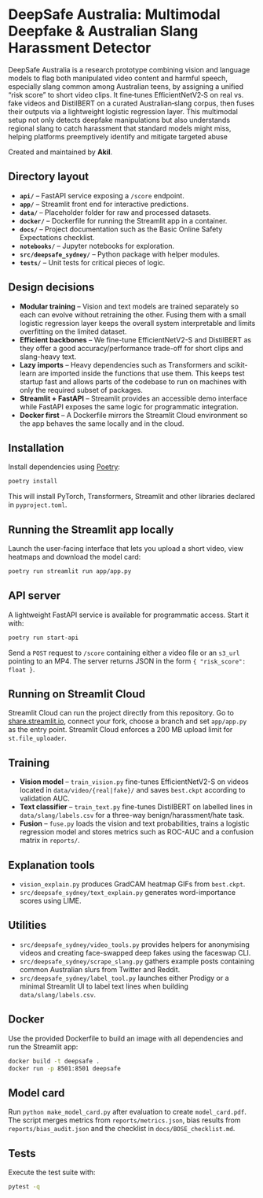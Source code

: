 # DeepSafe Australia: Multimodal Deepfake & Australian Slang Harassment Detector 

DeepSafe Australia  is a research prototype combining vision and language models to flag both manipulated video content and harmful speech, especially slang common among Australian teens, by assigning a unified “risk score” to short video clips. It fine‑tunes EfficientNetV2‑S on real vs. fake videos and DistilBERT on a curated Australian‑slang corpus, then fuses their outputs via a lightweight logistic regression layer. This multimodal setup not only detects deepfake manipulations but also understands regional slang to catch harassment that standard models might miss, helping platforms preemptively identify and mitigate targeted abuse

Created and maintained by **Akil**.

## Directory layout

- **`api/`** – FastAPI service exposing a `/score` endpoint.
- **`app/`** – Streamlit front end for interactive predictions.
- **`data/`** – Placeholder folder for raw and processed datasets.
- **`docker/`** – Dockerfile for running the Streamlit app in a container.
- **`docs/`** – Project documentation such as the Basic Online Safety Expectations checklist.
- **`notebooks/`** – Jupyter notebooks for exploration.
- **`src/deepsafe_sydney/`** – Python package with helper modules.
- **`tests/`** – Unit tests for critical pieces of logic.

## Design decisions

- **Modular training** – Vision and text models are trained separately so each
  can evolve without retraining the other. Fusing them with a small logistic
  regression layer keeps the overall system interpretable and limits
  overfitting on the limited dataset.
- **Efficient backbones** – We fine-tune EfficientNetV2-S and DistilBERT as they
  offer a good accuracy/performance trade-off for short clips and slang-heavy
  text.
- **Lazy imports** – Heavy dependencies such as Transformers and
  scikit-learn are imported inside the functions that use them. This keeps test
  startup fast and allows parts of the codebase to run on machines with only the
  required subset of packages.
- **Streamlit + FastAPI** – Streamlit provides an accessible demo interface
  while FastAPI exposes the same logic for programmatic integration.
- **Docker first** – A Dockerfile mirrors the Streamlit Cloud environment so the
  app behaves the same locally and in the cloud.

## Installation

Install dependencies using [Poetry](https://python-poetry.org/):

```bash
poetry install
```

This will install PyTorch, Transformers, Streamlit and other libraries declared in `pyproject.toml`.

## Running the Streamlit app locally

Launch the user-facing interface that lets you upload a short video, view heatmaps and download the model card:

```bash
poetry run streamlit run app/app.py
```

## API server

A lightweight FastAPI service is available for programmatic access. Start it with:

```bash
poetry run start-api
```

Send a `POST` request to `/score` containing either a video file or an `s3_url` pointing to an MP4. The server returns JSON in the form `{ "risk_score": float }`.

## Running on Streamlit Cloud

Streamlit Cloud can run the project directly from this repository. Go to [share.streamlit.io](https://share.streamlit.io), connect your fork, choose a branch and set `app/app.py` as the entry point. Streamlit Cloud enforces a 200 MB upload limit for `st.file_uploader`.

## Training

- **Vision model** – `train_vision.py` fine-tunes EfficientNetV2-S on videos located in `data/video/{real|fake}/` and saves `best.ckpt` according to validation AUC.
- **Text classifier** – `train_text.py` fine-tunes DistilBERT on labelled lines in `data/slang/labels.csv` for a three-way benign/harassment/hate task.
- **Fusion** – `fuse.py` loads the vision and text probabilities, trains a logistic regression model and stores metrics such as ROC-AUC and a confusion matrix in `reports/`.

## Explanation tools

- `vision_explain.py` produces GradCAM heatmap GIFs from `best.ckpt`.
- `src/deepsafe_sydney/text_explain.py` generates word-importance scores using LIME.

## Utilities

- `src/deepsafe_sydney/video_tools.py` provides helpers for anonymising videos and creating face-swapped deep fakes using the faceswap CLI.
- `src/deepsafe_sydney/scrape_slang.py` gathers example posts containing common Australian slurs from Twitter and Reddit.
- `src/deepsafe_sydney/label_tool.py` launches either Prodigy or a minimal Streamlit UI to label text lines when building `data/slang/labels.csv`.

## Docker

Use the provided Dockerfile to build an image with all dependencies and run the Streamlit app:

```bash
docker build -t deepsafe .
docker run -p 8501:8501 deepsafe
```

## Model card

Run `python make_model_card.py` after evaluation to create `model_card.pdf`. The script merges metrics from `reports/metrics.json`, bias results from `reports/bias_audit.json` and the checklist in `docs/BOSE_checklist.md`.

## Tests

Execute the test suite with:

```bash
pytest -q
```

